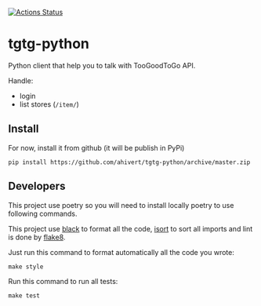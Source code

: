 [![Actions Status](https://github.com/ahivert/tgtg-python/workflows/CI/badge.svg)](https://github.com/ahivert/tgtg-python/actions)

# tgtg-python

Python client that help you to talk with TooGoodToGo API.

Handle:
- login
- list stores (`/item/`)

## Install

For now, install it from github (it will be publish in PyPi)

```
pip install https://github.com/ahivert/tgtg-python/archive/master.zip
```

## Developers

This project use poetry so you will need to install locally poetry to use following
commands.

This project use [black](https://github.com/psf/black) to format all the code,
[isort](https://github.com/timothycrosley/isort) to sort all imports and
lint is done by [flake8](https://github.com/PyCQA/flake8).

Just run this command to format automatically all the code you wrote:
```
make style
```

Run this command to run all tests:
```
make test
```